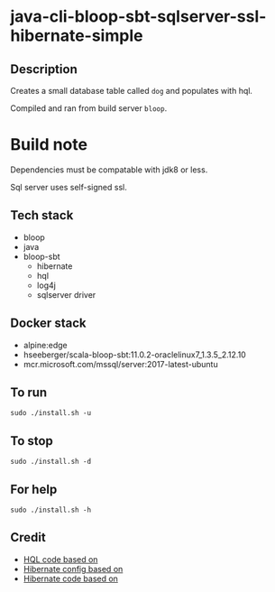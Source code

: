 # java-cli-bloop-sbt-sqlserver-ssl-hibernate-simple

## Description
Creates a small database table
called `dog` and populates with
hql.

Compiled and ran from build server `bloop`.

# Build note
Dependencies must be compatable with jdk8 or less.

Sql server uses self-signed ssl.

## Tech stack
- bloop
- java
- bloop-sbt
  - hibernate
  - hql
  - log4j
  - sqlserver driver

## Docker stack
- alpine:edge
- hseeberger/scala-bloop-sbt:11.0.2-oraclelinux7_1.3.5_2.12.10
- mcr.microsoft.com/mssql/server:2017-latest-ubuntu

## To run
`sudo ./install.sh -u`

## To stop
`sudo ./install.sh -d`

## For help
`sudo ./install.sh -h`

## Credit
- [HQL code based on](https://www.journaldev.com/2954/hibernate-query-language-hql-example-tutorial)
- [Hibernate config based on](https://www.theserverside.com/blog/Coffee-Talk-Java-News-Stories-and-Opinions/An-example-hibernatecfgxml-for-MySQL-8-and-Hibernate-5)
- [Hibernate code based on](https://github.com/lokeshgupta1981/hibernate/tree/master/hibernate-hello-world)
